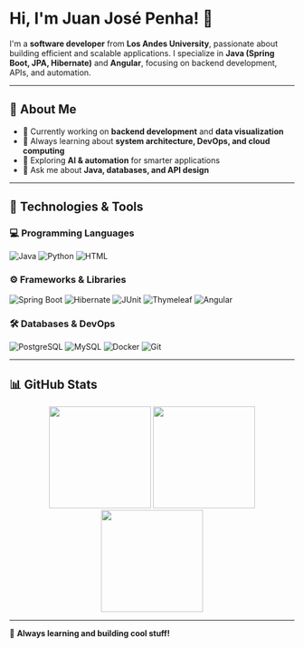 # Hi, I'm Juan José Penha! 👋  

I'm a **software developer** from **Los Andes University**, passionate about building efficient and scalable applications. I specialize in **Java (Spring Boot, JPA, Hibernate)** and **Angular**, focusing on backend development, APIs, and automation.  

---

## 🚀 About Me  
- 🎯 Currently working on **backend development** and **data visualization**  
- 📖 Always learning about **system architecture, DevOps, and cloud computing**  
- 🤖 Exploring **AI & automation** for smarter applications  
- 💬 Ask me about **Java, databases, and API design**  

---

## 🔧 Technologies & Tools  
### 💻 Programming Languages  
![Java](https://img.shields.io/badge/Java-ED8B00?style=for-the-badge&logo=openjdk&logoColor=white)
![Python](https://img.shields.io/badge/Python-3776AB?style=for-the-badge&logo=python&logoColor=white)
![HTML](https://img.shields.io/badge/HTML5-E34F26?style=for-the-badge&logo=html5&logoColor=white)

### ⚙️ Frameworks & Libraries  
![Spring Boot](https://img.shields.io/badge/Spring%20Boot-6DB33F?style=for-the-badge&logo=springboot&logoColor=white)
![Hibernate](https://img.shields.io/badge/Hibernate-59666C?style=for-the-badge&logo=hibernate&logoColor=white)
![JUnit](https://img.shields.io/badge/JUnit-25A162?style=for-the-badge&logo=junit5&logoColor=white)
![Thymeleaf](https://img.shields.io/badge/Thymeleaf-005F0F?style=for-the-badge&logo=thymeleaf&logoColor=white)
![Angular](https://img.shields.io/badge/Angular-DD0031?style=for-the-badge&logo=angular&logoColor=white)

### 🛠️ Databases & DevOps  
![PostgreSQL](https://img.shields.io/badge/PostgreSQL-336791?style=for-the-badge&logo=postgresql&logoColor=white)
![MySQL](https://img.shields.io/badge/MySQL-4479A1?style=for-the-badge&logo=mysql&logoColor=white)
![Docker](https://img.shields.io/badge/Docker-2496ED?style=for-the-badge&logo=docker&logoColor=white)
![Git](https://img.shields.io/badge/Git-F05032?style=for-the-badge&logo=git&logoColor=white)

---

## 📊 GitHub Stats  
<div align="center">
  <img height="180em" src="https://github-readme-stats.vercel.app/api?username=juanjosepenha4199&show_icons=true&theme=tokyonight" />
  <img height="180em" src="https://github-readme-streak-stats.herokuapp.com/?user=juanjosepenha4199&theme=tokyonight" />
  <img height="180em" src="https://github-readme-stats.vercel.app/api/top-langs/?username=juanjosepenha4199&layout=compact&theme=tokyonight" />
</div>

---



🚀 **Always learning and building cool stuff!**  
